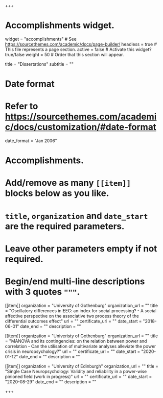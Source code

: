 +++
# Accomplishments widget.
widget = "accomplishments"  # See https://sourcethemes.com/academic/docs/page-builder/
headless = true  # This file represents a page section.
active = false  # Activate this widget? true/false
weight = 50  # Order that this section will appear.

title = "Dissertations"
subtitle = ""

# Date format
#   Refer to https://sourcethemes.com/academic/docs/customization/#date-format
date_format = "Jan 2006"

# Accomplishments.
#   Add/remove as many `[[item]]` blocks below as you like.
#   `title`, `organization` and `date_start` are the required parameters.
#   Leave other parameters empty if not required.
#   Begin/end multi-line descriptions with 3 quotes `"""`.

[[item]]
  organization = "University of Gothenburg"
  organization_url = ""
  title = "Oscillatory differences in EEG: an index for social processing? - A social affective perspective on the associative two process theory of the differential outcomes effect"
  url = ""
  certificate_url = ""
  date_start = "2018-06-01"
  date_end = ""
  description = ""

[[item]]
  organization = "Univeristy of Gothenburg"
  organization_url = ""
  title = "MANOVA and its contingencies: on the relation between power and correlation - Can the utilisation of multivariate analyses alleviate the power crisis in neuropsychology?"
  url = ""
  certificate_url = ""
  date_start = "2020-01-12"
  date_end = ""
  description = ""
  
[[item]]
  organization = "University of Edinburgh"
  organization_url = ""
  title = "Single Case Neuropsychology: Validity and reliability in a power-wise pinioned field (work in progress)"
  url = ""
  certificate_url = ""
  date_start = "2020-08-29"
  date_end = ""
  description = ""

+++
